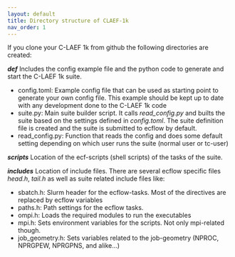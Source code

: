 ```yaml
---
layout: default
title: Directory structure of CLAEF-1k
nav_order: 1
---
```


If you clone your C-LAEF 1k from github the following directories are created:

***def***
Includes the config example file and the python code to generate and start the C-LAEF 1k suite. 
-   config.toml: Example config file that can be used as starting point to generate your own config file. This example should be kept up to date with any development done to the C-LAEF 1k code
-   suite.py: Main suite builder script. It calls *read_config.py* and builts the suite based on the settings defined in *config.toml*. The suite definition file is created and the suite is submitted to ecflow by default.
-   read_config.py: Function that reads the config and does some default setting depending on which user runs the suite (normal user or tc-user) 

***scripts***
Location of the ecf-scripts (shell scripts) of the tasks of the suite. 

***includes***
Location of include files. There are several ecflow specific files *head.h*, *tail.h* as well as suite related include files like:
-   sbatch.h: Slurm header for the ecflow-tasks. Most of the directives are replaced by ecflow variables
-   paths.h: Path settings for the ecflow tasks. 
-   ompi.h: Loads the required modules to run the executables
-   mpi.h: Sets environment variables for the scripts. Not only mpi-related though.
-   job_geometry.h: Sets variables related to the job-geometry (NPROC, NPRGPEW, NPRGPNS, and alike...)